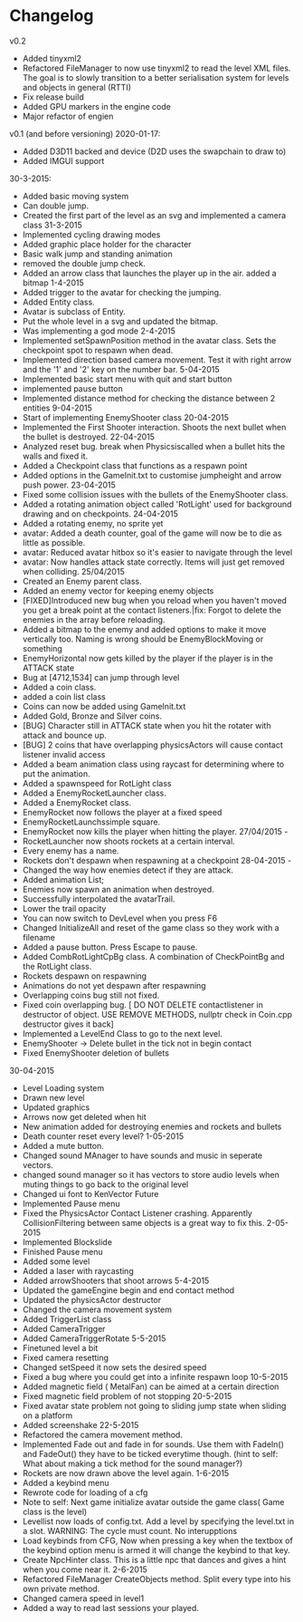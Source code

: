 

# Changelog
v0.2
- Added tinyxml2
- Refactored FileManager to now use tinyxml2 to read the level XML files. The goal is to slowly transition to a better serialisation system for levels and objects in general (RTTI)
- Fix release build
- Added GPU markers in the engine code 
- Major refactor of engien

v0.1 (and before versioning)
2020-01-17:
- Added D3D11 backed and device (D2D uses the swapchain to draw to)
- Added IMGUI support

30-3-2015:
- Added basic moving system
- Can double jump. 
- Created the first part of the level as an svg and implemented a camera class
31-3-2015
- Implemented cycling drawing modes
- Added graphic place holder for the character
- Basic walk jump and standing animation
- removed the double jump check.
- Added an arrow class that launches the player up in the air. added a bitmap
1-4-2015
- Added trigger to the avatar for checking the jumping.
- Added Entity class.
- Avatar is subclass of Entity.
- Put the whole level in a svg and updated the bitmap.
- Was implementing a god mode
2-4-2015
- Implemented setSpawnPosition method in the avatar class. Sets the checkpoint spot to respawn when dead.
- Implemented direction based camera movement. Test it with right arrow and the '1' and '2' key on the number bar.
5-04-2015
- Implemented basic start menu with quit and start button
- implemented pause button
- Implemented distance method for checking the distance between 2 entities
9-04-2015
- Start of implementing EnemyShooter class
20-04-2015
- Implemented the First Shooter interaction. Shoots the next bullet when the bullet is destroyed.
22-04-2015
- Analyzed reset bug. break when Physicsiscalled when a bullet hits the walls and fixed it.
- Added a Checkpoint class that functions as a respawn point
- Added options in the GameInit.txt to customise jumpheight and arrow push power.
23-04-2015
- Fixed some collision issues with the bullets of the EnemyShooter class.
- Added a rotating animation object called 'RotLight' used for background drawing and on checkpoints.
24-04-2015
- Added a rotating enemy, no sprite yet
- avatar: Added a death counter, goal of the game will now be to die as little as possible.
- avatar: Reduced avatar hitbox so it's easier to navigate through the level
- avatar: Now handles attack state correctly. Items will just get removed when colliding.
25/04/2015
- Created an Enemy parent class. 
- Added an enemy vector for keeping enemy objects
- [FIXED]Introduced new bug when you reload when you haven't moved you get a break point at the contact listeners.|fix: Forgot to delete the enemies in the array before reloading.
- Added a bitmap to the enemy and added options to make it move vertically too. Naming is wrong should be EnemyBlockMoving or something
- EnemyHorizontal now gets killed by the player if the player is in the ATTACK state
- Bug at [4712,1534] can jump through level
- Added a coin class.
- added a coin list class
- Coins can now be added using GameInit.txt
- Added Gold, Bronze and Silver coins.
- [BUG] Character still in ATTACK state when you hit the rotater with attack and bounce up.
- [BUG] 2 coins that have overlapping physicsActors will cause contact listener invalid access
- Added a beam animation class using raycast for determining where to put the animation.
- Added a spawnspeed for RotLight class
- Added a EnemyRocketLauncher class.
- Added a EnemyRocket class.
- EnemyRocket now follows the player at a fixed speed
- EnemyRocketLaunchssimple square.
- EnemyRocket now kills the player when hitting the player.
27/04/2015 - 
- RocketLauncher now shoots rockets at a certain interval.
- Every enemy has a name.
- Rockets don't despawn when respawning at a checkpoint
28-04-2015 - 
- Changed the way how enemies detect if they are attack.
- Added animation List;
- Enemies now spawn an animation when destroyed.
- Successfully interpolated the avatarTrail.
- Lower the trail opacity
- You can now switch to DevLevel when you press F6
- Changed InitializeAll and reset of the game class so they work with a filename
- Added a pause button. Press Escape to pause.
- Added CombRotLightCpBg class. A combination of CheckPointBg and the RotLight class.
- Rockets despawn on respawning
- Animations do not yet despawn after respawning
- Overlapping coins bug still not fixed.
- Fixed coin overlapping bug. [ DO NOT DELETE contactlistener in destructor of object. USE REMOVE METHODS, nullptr check in Coin.cpp destructor gives it back]
- Implemented a LevelEnd Class to go to the next level.
 - EnemyShooter -> Delete bullet in the tick not in begin contact
 - Fixed EnemyShooter deletion of bullets
 
 30-04-2015
 - Level Loading system
 - Drawn new level
 - Updated graphics
 - Arrows now get deleted when hit
 - New animation added for destroying enemies and rockets and bullets
 - Death counter reset every level?
 1-05-2015
 - Added a mute button.
 - Changed sound MAnager to have sounds and music in seperate vectors. 
 - changed sound manager so it has vectors to store audio levels when muting things to go back to the original level
 - Changed ui font to KenVector Future
 - Implemented Pause menu
 - Fixed the PhysicsActor Contact Listener crashing. Apparently CollisionFiltering between same objects is a great way to fix this.
 2-05-2015
 - Implemented Blockslide
 - Finished Pause menu
 - Added some level
 - Added a laser with raycasting
 - Added arrowShooters that shoot arrows
 5-4-2015
 - Updated the gameEngine begin and end contact method
 - Updated the physicsActor destructor
 - Changed the camera movement system
 - Added TriggerList class
 - Added CameraTrigger
 - Added CameraTriggerRotate
 5-5-2015
 - Finetuned level a bit
 - Fixed camera resetting
 - Changed setSpeed it now sets the desired speed
 - Fixed a bug where you could get into a infinite respawn loop
 10-5-2015
 - Added magnetic field ( MetalFan) can be aimed at a certain direction
 - Fixed magnetic field problem of not stopping
 20-5-2015
 - Fixed avatar state problem not going to sliding jump state when sliding on a platform
 - Added screenshake
 22-5-2015
 - Refactored the camera movement method.
 - Implemented Fade out and fade in for sounds. Use them with FadeIn() and FadeOut() they have to be ticked everytime though. 
 (hint to self: What about making a tick method for the sound manager?)
 - Rockets are now drawn above the level again.
1-6-2015
 - Added a keybind menu
 - Rewrote code for loading of a cfg
 - Note to self: Next game initialize avatar outside the game class( Game class is the level)
 - Levellist now loads of config.txt. Add a level by specifying the level.txt in a slot. WARNING: The cycle must count. No interupptions
 - Load keybinds from CFG, Now when pressing a key when the textbox of the keybind option menu is armed it will change the keybind to that key.
 - Create NpcHinter class. This is a little npc that dances and gives a hint when you come near it.
 2-6-2015
 - Refactored FileManager CreateObjects method. Split every type into his own private method.
 - Changed camera speed in level1
 - Added a way to read last sessions your played.